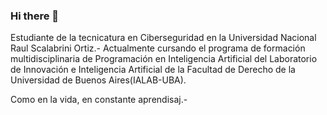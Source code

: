 ### Hi there 👋
Estudiante de la tecnicatura en Ciberseguridad en la Universidad Nacional Raul Scalabrini Ortiz.-
Actualmente cursando el programa de formación multidisciplinaria de Programación en Inteligencia Artificial del Laboratorio de Innovación e Inteligencia Artificial de la Facultad de Derecho de la Universidad de Buenos Aires(IALAB-UBA).

Como en la vida, en constante aprendisaj.- 


<!--
**FabianColin/FabianColin** is a ✨ _special_ ✨ repository because its `README.md` (this file) appears on your GitHub profile.

Here are some ideas to get you started:

- 🔭 I’m currently working on ...
- 🌱 I’m currently learning ...
- 👯 I’m looking to collaborate on ...
- 🤔 I’m looking for help with ...
- 💬 Ask me about ...
- 📫 How to reach me: ...
- 😄 Pronouns: ...
- ⚡ Fun fact: ...
-->
